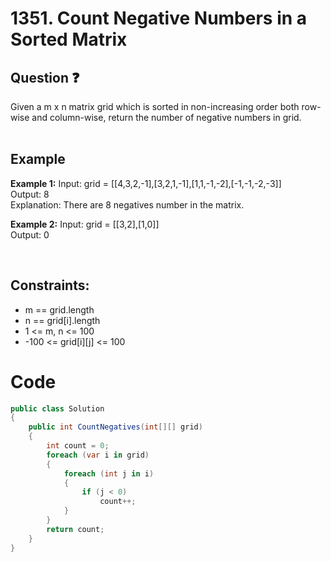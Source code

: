 # 1351. Count Negative Numbers in a Sorted Matrix
## Question ❓ <br>
Given a m x n matrix grid which is sorted in non-increasing order both row-wise and column-wise, return the number of negative numbers in grid.
<br><br>

## Example

__Example 1:__
Input: grid = [[4,3,2,-1],[3,2,1,-1],[1,1,-1,-2],[-1,-1,-2,-3]]  
Output: 8  
Explanation: There are 8 negatives number in the matrix.
<br>

__Example 2:__  Input: grid = [[3,2],[1,0]]  
Output: 0
<br>



      
<br>
  
## Constraints:

- m == grid.length
- n == grid[i].length
- 1 <= m, n <= 100
- -100 <= grid[i][j] <= 100

# Code
```C#
public class Solution
{
    public int CountNegatives(int[][] grid)
    {
        int count = 0;
        foreach (var i in grid)
        {
            foreach (int j in i)
            {
                if (j < 0)
                    count++;
            }
        }
        return count;
    }
}
```
